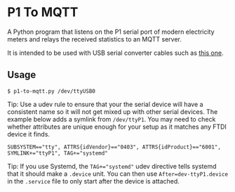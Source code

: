 P1 To MQTT
==========

A Python program that listens on the P1 serial port of modern electricity meters and relays the
received statistics to an MQTT server.

It is intended to be used with USB serial converter cables such as
[this one](https://nl.aliexpress.com/item/33025118684.html).


## Usage
```
$ p1-to-mqtt.py /dev/ttyUSB0
```

Tip: Use a udev rule to ensure that your the serial device will have a consistent name so it will
not get mixed up with other serial devices. The example below adds a symlink from `/dev/ttyP1`.
You may need to check whether attributes are unique enough for your setup as it matches any FTDI
device it finds.

```
SUBSYSTEM=="tty", ATTRS{idVendor}=="0403", ATTRS{idProduct}=="6001", SYMLINK+="ttyP1", TAG+="systemd"
```

Tip: If you use Systemd, the `TAG+="systemd"` udev directive tells systemd that it should make a `.device` unit. You can then use `After=dev-ttyP1.device` in the `.service` file to only start after the device is attached.
